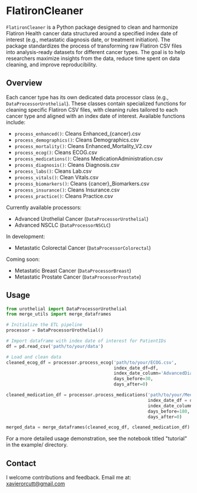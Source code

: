 # FlatironCleaner

`FlatironCleaner` is a Python package designed to clean and harmonize Flatiron Health cancer data structured around a specified index date of interest (e.g., metastatic diagnosis date, or treatment initiation). The package standardizes the process of transforming raw Flatiron CSV files into analysis-ready datasets for different cancer types. The goal is to help researchers maximize insights from the data, reduce time spent on data cleaning, and improve reproducibility. 

## Overview

Each cancer type has its own dedicated data processor class (e.g., `DataProcessorUrothelial`). These classes contain specialized functions for cleaning specific Flatiron CSV files, with cleaning rules tailored to each cancer type and aligned with an index date of interest. Available functions include: 

- `process_enhanced()`: Cleans Enhanced_{cancer}.csv
- `process_demographics()`: Cleans Demographics.csv
- `process_mortality()`: Cleans Enhanced_Mortality_V2.csv
- `process_ecog()`: Cleans ECOG.csv
- `process_medications()`: Cleans MedicationAdministration.csv
- `process_diagnosis()`: Cleans Diagnosis.csv
- `process_labs()`: Cleans Lab.csv
- `process_vitals()`: Clean Vitals.csv 
- `process_biomarkers()`: Cleans {cancer}_Biomarkers.csv
- `process_insurance()`: Cleans Insurance.csv
- `process_practice()`: Cleans Practice.csv

Currently available processors:
- Advanced Urothelial Cancer (`DataProcessorUrothelial`)
- Advanced NSCLC (`DataProcessorNSCLC`)

In development:
- Metastatic Colorectal Cancer (`DataProcessorColorectal`)

Coming soon: 
- Metastatic Breast Cancer (`DataProcessorBreast`)
- Metastatic Prostate Cancer (`DataProcessorProstate`)

## Usage 

```python
from urothelial import DataProcessorUrothelial
from merge_utils import merge_dataframes

# Initialize the ETL pipeline
processor = DataProcessorUrothelial()

# Import dataframe with index date of interest for PatientIDs
df = pd.read_csv('path/to/your/data')

# Load and clean data
cleaned_ecog_df = processor.process_ecog('path/to/your/ECOG.csv',
                                         index_date_df=df,
                                         index_date_column='AdvancedDiagnosisDate',
                                         days_before=30,
                                         days_after=0)                  

cleaned_medication_df = processor.process_medications('path/to/your/MedicationAdmninistration.csv',
                                                      index_date_df = df,
                                                      index_date_column='AdvancedDiagnosisDate',
                                                      days_before=180,
                                                      days_after=0)

merged_data = merge_dataframes(cleaned_ecog_df, cleaned_medication_df)
```

For a more detailed usage demonstration, see the notebook titled "tutorial" in the example/ directory.

## Contact

I welcome contributions and feedback. Email me at: xavierorcutt@gmail.com